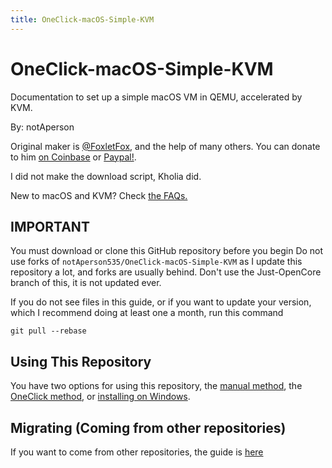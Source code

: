 ```yaml
---
title: OneClick-macOS-Simple-KVM
--- 
```


# OneClick-macOS-Simple-KVM
Documentation to set up a simple macOS VM in QEMU, accelerated by KVM.

By: notAperson

Original maker is [@FoxletFox](https://twitter.com/foxletfox), and the help of many others. You can donate to him [on Coinbase](https://commerce.coinbase.com/checkout/96dc5777-0abf-437d-a9b5-a78ae2c4c227) or [Paypal!](https://www.paypal.com/cgi-bin/webscr?cmd=_donations&business=QFXXKKAB2B9MA&item_name=macOS-Simple-KVM).

I did not make the download script, Kholia did.

New to macOS and KVM? Check [the FAQs.](docs/FAQs.md)

## IMPORTANT
You must download or clone this GitHub repository before you begin
Do not use forks of `notAperson535/OneClick-macOS-Simple-KVM` as I update this repository a lot, and forks are usually behind.
Don't use the Just-OpenCore branch of this, it is not updated ever.

If you do not see files in this guide, or if you want to update your version, which I recommend doing at least one a month, run this command
```
git pull --rebase
```

## Using This Repository

You have two options for using this repository, the [manual method](https://notaperson535.github.io/OneClick-macOS-Simple-KVM/manual/), the [OneClick method](https://notaperson535.github.io/OneClick-macOS-Simple-KVM/oneclick/), or [installing on Windows](https://notaperson535.github.io/OneClick-macOS-Simple-KVM/windows/).

## Migrating (Coming from other repositories)

If you want to come from other repositories, the guide is [here](https://notaperson535.github.io/OneClick-macOS-Simple-KVM/migrating)
